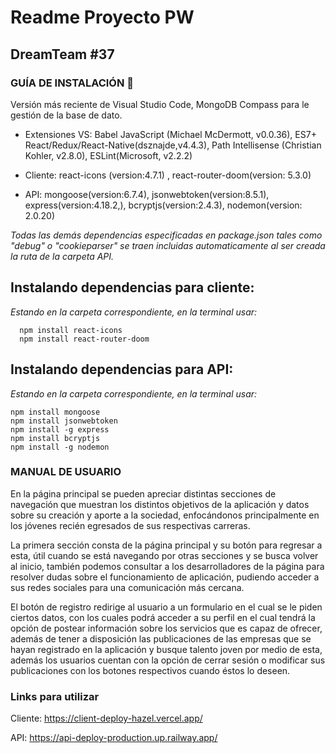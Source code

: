 # Readme Proyecto PW

## DreamTeam #37

### GUÍA DE INSTALACIÓN :robot:	

Versión más reciente de Visual Studio Code, MongoDB Compass para le gestión de la base de dato.

+ Extensiones VS: Babel JavaScript (Michael McDermott, v0.0.36), ES7+ React/Redux/React-Native(dsznajde,v4.4.3), Path Intellisense (Christian Kohler, v2.8.0), ESLint(Microsoft, v2.2.2)

+ Cliente: react-icons (version:4.7.1) , react-router-doom(version: 5.3.0)

+ API: mongoose(version:6.7.4), jsonwebtoken(version:8.5.1), express(version:4.18.2,), bcryptjs(version:2.4.3), nodemon(version: 2.0.20)

*Todas las demás dependencias especificadas en package.json tales como "debug" o "cookieparser" se traen incluidas automaticamente al ser creada la ruta de la carpeta API.*

## Instalando dependencias para cliente:
*Estando en la carpeta correspondiente, en la terminal usar:*
```
  npm install react-icons 
  npm install react-router-doom
```
  
## Instalando dependencias para API:
*Estando en la carpeta correspondiente, en la terminal usar:*
```
npm install mongoose
npm install jsonwebtoken
npm install -g express
npm install bcryptjs
npm install -g nodemon
```
  
### MANUAL DE USUARIO

En la página principal se pueden apreciar distintas secciones de navegación que muestran los distintos objetivos de la aplicación y datos sobre su creación y aporte a la sociedad, enfocándonos principalmente en los jóvenes recién egresados de sus respectivas carreras.

La primera sección consta de la página principal y su botón para regresar a esta, útil cuando se está navegando por otras secciones y se busca volver al inicio, también podemos consultar a los desarrolladores de la página para resolver dudas sobre el funcionamiento de aplicación, pudiendo acceder a sus redes sociales para una comunicación más cercana.

El botón de registro redirige al usuario a un formulario en el cual se le piden ciertos datos, con los cuales podrá acceder a su perfil en el cual tendrá la opción de postear información sobre los servicios que es capaz de ofrecer, además de tener a disposición las publicaciones de las empresas que se hayan registrado en la aplicación y busque talento joven por medio de esta, además los usuarios cuentan con la opción de cerrar sesión o modificar sus publicaciones con los botones respectivos cuando éstos lo deseen.

### Links para utilizar

Cliente: https://client-deploy-hazel.vercel.app/

API: https://api-deploy-production.up.railway.app/



